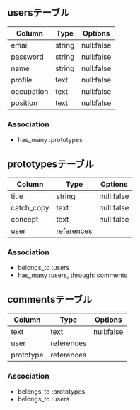 ## usersテーブル

| Column    | Type       | Options                    |
| --------- | ---------- | -------------------------- |
| email     | string     | null:false                 |
| password  | string     | null:false                 |
| name      | string     | null:false                 |
| profile   | text       | null:false                 |
| occupation| text       | null:false                 |
| position  | text       | null:false                 |

### Association
- has_many :prototypes


## prototypesテーブル

| Column    | Type       | Options                    |
| --------- | ---------- | -------------------------- |
| title     | string     | null:false                 |
| catch_copy| text       | null:false                 |
| concept   | text       | null:false                 |
| user      | references |                            |


### Association
- belongs_to :users
- has_many :users, through: comments

## commentsテーブル

| Column    | Type       | Options                    |
| --------- | ---------- | -------------------------- |
| text      | text       | null:false                 |
| user      | references |                            |
| prototype | references |                            |

### Association
- belongs_to :prototypes
- belongs_to :users
